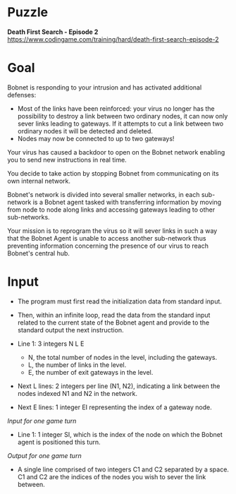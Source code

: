# Puzzle
**Death First Search - Episode 2** https://www.codingame.com/training/hard/death-first-search-episode-2

# Goal
Bobnet is responding to your intrusion and has activated additional defenses:
- Most of the links have been reinforced: your virus no longer has the possibility to destroy a link between two ordinary nodes, it can now only sever links leading to gateways. If it attempts to cut a link between two ordinary nodes it will be detected and deleted.
- Nodes may now be connected to up to two gateways!

Your virus has caused a backdoor to open on the Bobnet network enabling you to send new instructions in real time.

You decide to take action by stopping Bobnet from communicating on its own internal network.

Bobnet's network is divided into several smaller networks, in each sub-network is a Bobnet agent tasked with transferring information by moving from node to node along links and accessing gateways leading to other sub-networks.

Your mission is to reprogram the virus so it will sever links in such a way that the Bobnet Agent is unable to access another sub-network thus preventing information concerning the presence of our virus to reach Bobnet's central hub.

# Input
* The program must first read the initialization data from standard input. 
* Then, within an infinite loop, read the data from the standard input related to the current state of the Bobnet agent and provide to the standard output the next instruction.


* Line 1: 3 integers N L E
  - N, the total number of nodes in the level, including the gateways.
  - L, the number of links in the level.
  - E, the number of exit gateways in the level.

* Next L lines: 2 integers per line (N1, N2), indicating a link between the nodes indexed N1 and N2 in the network.

* Next E lines: 1 integer EI representing the index of a gateway node.

*Input for one game turn*  
* Line 1: 1 integer SI, which is the index of the node on which the Bobnet agent is positioned this turn.

*Output for one game turn*  
* A single line comprised of two integers C1 and C2 separated by a space. C1 and C2 are the indices of the nodes you wish to sever the link between.
